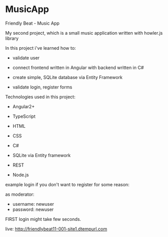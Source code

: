 # MusicApp

Friendly Beat - Music App

My second project, which is a small music application written with howler.js library

In this project i've learned how to:

- validate user

- connect frontend written in Angular with backend written in C#

- create simple, SQLite database via Entity Framework

- validate login, register forms


Technologies used in this project:

- Angular2+
 
- TypeScript

- HTML

- CSS

- C#

- SQLite via Entity framework

- REST

- Node.js

example login if you don't want to register for some reason:

as moderator:
- username: newuser
- password: newuser

FIRST login might take few seconds.

live: http://friendlybeat11-001-site1.dtempurl.com

